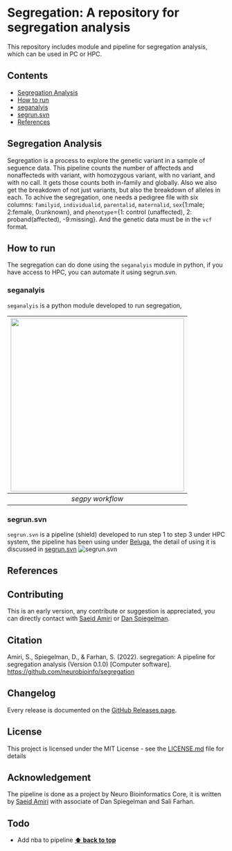 # Segregation: A repository for segregation analysis
This repository includes module and pipeline for segregation analysis, which can be used in PC or HPC. 

## Contents
-  [Segregation Analysis](#segregation-Analysis)
-  [How to run](#how-to-run)
 - [seganalyis](#workflow)
 - [segrun.svn](#scrnaboxsvn)
- [References](#references)


## Segregation Analysis
Segregation is a process to explore the genetic variant in a sample of seguence data. This pipeline counts the number of affecteds and nonaffecteds with variant, with homozygous variant, with no variant, and with no call. It gets those counts both in-family and globally. Also we also get the breakdown of not just variants, but also the breakdown of alleles in each. To achive the segregation, one needs a pedigree file with six columns: `familyid`, `individualid`, `parentalid`, `maternalid`, `sex`{1:male; 2:female, 0:unknown}, and `phenotype`={1: control (unaffected), 2: proband(affected), -9:missing}. And the genetic data must be in the `vcf` format.

## How to run
The segregation can do done using the  `seganalyis` module in python, if you have access to HPC, you can automate it using segrun.svn. 

### seganalyis
`seganalyis` is a python module developed to run segregation, 

|<img src="https://raw.githubusercontent.com/neurobioinfo/segregation/main/segpy.png" width="400" height="400"/>|
|:--:|
| _segpy workflow_ |



### segrun.svn
`segrun.svn` is a pipeline (shield) developed to run step 1 to step 3 under HPC system, the pipeline has been using under [Beluga](https://docs.alliancecan.ca/wiki/B%C3%A9luga),  the detail of using it is discussed in [segrun.svn](https://github.com/neurobioinfo/segregation/tree/main/segrun.svn)
![segrun.svn](https://raw.githubusercontent.com/neurobioinfo/segregation/main/segrun.png)

## References

## Contributing
This is an early version, any contribute or suggestion is appreciated, you can directly contact with [Saeid Amiri](https://github.com/saeidamiri1) or [Dan Spiegelman](https://github.com/danspiegelman).

## Citation
Amiri, S., Spiegelman, D., & Farhan, S. (2022). segregation: A pipeline for segregation analysis (Version 0.1.0) [Computer software]. https://github.com/neurobioinfo/segregation

## Changelog
Every release is documented on the [GitHub Releases page](https://github.com/neurobioinfo/segregation/releases).

## License
This project is licensed under the MIT License - see the [LICENSE.md](https://github.com/neurobioinfo/segregation/blob/main/LICENSE) file for details

## Acknowledgement
The pipeline is done as a project by Neuro Bioinformatics Core, it is written by [Saeid Amiri](https://github.com/saeidamiri1) with associate of Dan Spiegelman and Sali Farhan. 

## Todo

- Add nba to pipeline
  **[⬆ back to top](#contents)**

